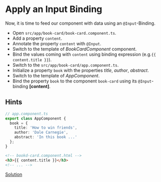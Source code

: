 # Apply an Input Binding
Now, it is time to feed our component with data using an `@Input`-Binding.

- Open `src/app/book-card/book-card.component.ts`.
- Add a property `content`.
- Annotate the property `content` with `@Input`.
- Switch to the template of _BookCardComponent_ component.
- Bind the values coming with `content` using binding expression (e.g.`{{ content.title }}`).
- Switch to the `src/app/book-card/app.component.ts`.
- Initialize a property `book` with the properties _title_, _author_, _abstract_.
- Switch to the template of _AppComponent_.
- Bind the property `book` to the component `book-card` using its `@Input`-binding **[content]**.

## Hints

```ts
// app.component.ts
export class AppComponent {
  book = {
    title: 'How to win friends',
    author: 'Dale Carnegie',
    abstract: 'In this book ...'
  };
}
```

```html
<!-- bookd-card.component.html -->
<h3>{{ content.title }}</h3>
<!-- ... -->
```



[Solution](https://stackblitz.com/github/workshops-de/angular-workshop/tree/solve--apply-an-input-binding)
